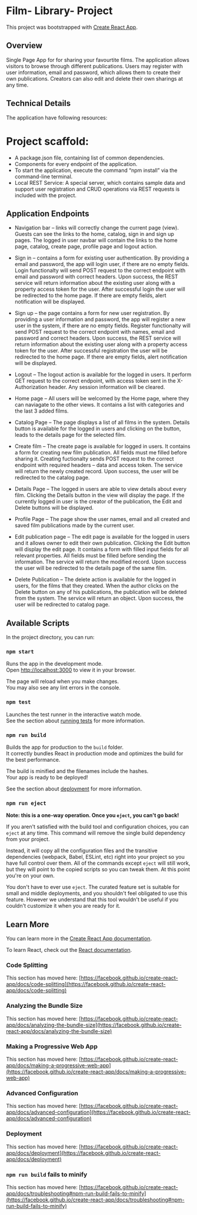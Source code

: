 # Film- Library- Project

This project was bootstrapped with [Create React App](https://github.com/facebook/create-react-app).

## Overview 
Single Page App for for sharing your favourtite films. The application allows visitors to browse through different publications. Users may register with user information, email and password, which allows them to create their own publications. Creators can also edit and delete their own sharings at any time.

## Technical Details 
The application have following resources:

# Project scaffold: 
- A package.json file, containing list of common dependencies.
- Components for every endpoint of the application. 
- To start the application, execute the command “npm install” via the command-line terminal.
- Local REST Service: A special server, which contains sample data and support user registration and CRUD operations via REST requests is included with the project.

## Application Endpoints
- Navigation bar – links will correctly change the current page (view). Guests can see the links to the home, catalog, sign in and sign up pages. The logged in user navbar will contain the links to the home page, catalog, create page, profile page and logout action. 

- Sign in – contains a form for existing user authentication. By providing a email and password, the app will login user, if there are no empty fields. Login functionalty will send POST request to the correct endpoint with email and password with correct headers. Upon success, the REST service will return information about the existing user along with a property access token for the user. After successful login the user will be redirected to the home page. If there are empty fields, alert notification will be displayed.

- Sign up – the page contains a form for new user registration. By providing a user information and password, the app will register a new user in the system, if there are no empty fields. Register functionalty will send POST request to the correct endpoint with names, email and password and correct headers. Upon success, the REST service will return information about the existing user along with a property access token for the user. After successful registration the user will be redirected to the home page. If there are empty fields, alert notification will be displayed.

- Logout – The logout action is available for the logged in users. It perform GET request to the correct endpoint, with access token sent in the X-Authorization header. Any session information will be cleared.

- Home page – All users will be welcomed by the Home page, where they can naviagate to the other views. It contains a list with categories and the last 3 added films.

- Catalog Page – The page displays a list of all films in the system. Details button is available for the logged in users and clicking on the button, leads to the details page for the selected film.

- Create film – The create page is available for logged in users. It contains a form for creating new film publication. All fields must me filled before sharing it. Creating fuctionalty sends POST request to the correct endpoint with required headers – data and access token. The service will return the newly created record. Upon success, the user will be redirected to the catalog page.

- Details Page – The logged in users are able to view details about every film. Clicking the Details button in the view will display the page. If the currently logged in user is the creator of the publication, the Edit and Delete buttons will be displayed.

- Profile Page – The page show the user names, email and all created and saved film publications made by the current user.

- Edit publication page – The edit page is available for the logged in users and it allows owner to edit their own publication. Clicking the Edit button will display the edit page. It contains a form with filled input fields for all relevant properties. All fields must be filled before sending the information.
The service will return the modified record. Upon success the user will be redirected to the details page of the same film.

- Delete Publication – The delete action is available for the logged in users, for the films that they created. When the author clicks on the Delete button on any of his publications, the publication will be deleted from the system. The service will return an object. Upon success, the user will be redirected to catalog page.

## Available Scripts

In the project directory, you can run:

### `npm start`

Runs the app in the development mode.\
Open [http://localhost:3000](http://localhost:3000) to view it in your browser.

The page will reload when you make changes.\
You may also see any lint errors in the console.

### `npm test`

Launches the test runner in the interactive watch mode.\
See the section about [running tests](https://facebook.github.io/create-react-app/docs/running-tests) for more information.

### `npm run build`

Builds the app for production to the `build` folder.\
It correctly bundles React in production mode and optimizes the build for the best performance.

The build is minified and the filenames include the hashes.\
Your app is ready to be deployed!

See the section about [deployment](https://facebook.github.io/create-react-app/docs/deployment) for more information.

### `npm run eject`

**Note: this is a one-way operation. Once you `eject`, you can't go back!**

If you aren't satisfied with the build tool and configuration choices, you can `eject` at any time. This command will remove the single build dependency from your project.

Instead, it will copy all the configuration files and the transitive dependencies (webpack, Babel, ESLint, etc) right into your project so you have full control over them. All of the commands except `eject` will still work, but they will point to the copied scripts so you can tweak them. At this point you're on your own.

You don't have to ever use `eject`. The curated feature set is suitable for small and middle deployments, and you shouldn't feel obligated to use this feature. However we understand that this tool wouldn't be useful if you couldn't customize it when you are ready for it.

## Learn More

You can learn more in the [Create React App documentation](https://facebook.github.io/create-react-app/docs/getting-started).

To learn React, check out the [React documentation](https://reactjs.org/).

### Code Splitting

This section has moved here: [https://facebook.github.io/create-react-app/docs/code-splitting](https://facebook.github.io/create-react-app/docs/code-splitting)

### Analyzing the Bundle Size

This section has moved here: [https://facebook.github.io/create-react-app/docs/analyzing-the-bundle-size](https://facebook.github.io/create-react-app/docs/analyzing-the-bundle-size)

### Making a Progressive Web App

This section has moved here: [https://facebook.github.io/create-react-app/docs/making-a-progressive-web-app](https://facebook.github.io/create-react-app/docs/making-a-progressive-web-app)

### Advanced Configuration

This section has moved here: [https://facebook.github.io/create-react-app/docs/advanced-configuration](https://facebook.github.io/create-react-app/docs/advanced-configuration)

### Deployment

This section has moved here: [https://facebook.github.io/create-react-app/docs/deployment](https://facebook.github.io/create-react-app/docs/deployment)

### `npm run build` fails to minify

This section has moved here: [https://facebook.github.io/create-react-app/docs/troubleshooting#npm-run-build-fails-to-minify](https://facebook.github.io/create-react-app/docs/troubleshooting#npm-run-build-fails-to-minify)
